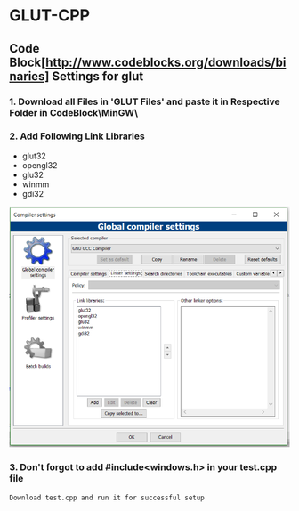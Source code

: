 # GLUT-CPP
## Code Block[http://www.codeblocks.org/downloads/binaries] Settings for glut
### 1. Download all Files in 'GLUT Files' and paste it in Respective Folder in CodeBlock\MinGW\
### 2. Add Following Link Libraries
  - glut32
  - opengl32
  - glu32
  - winmm
  - gdi32
 
![Alt text](https://github.com/IAmBlackHacker/GLUT-CPP/blob/master/Capture.PNG?raw=true "Optional Title")
### 3. Don't forgot to add #include<windows.h> in your test.cpp file
~~~
Download test.cpp and run it for successful setup
~~~
